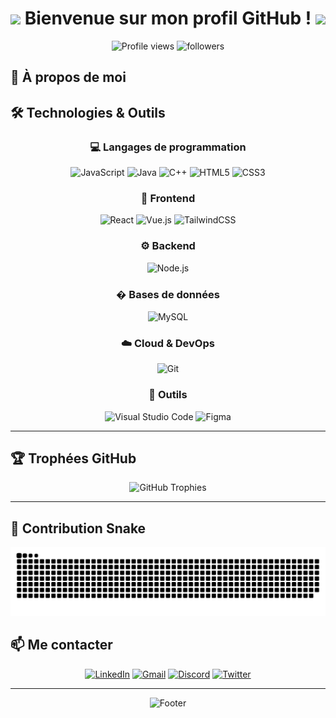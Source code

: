 <!-- <div align="center">
  <img src="https://readme-typing-svg.demolab.com?font=Fira+Code&size=32&pause=1000&color=58A6FF&center=true&vCenter=true&random=false&width=600&lines=Salut+%F0%9F%91%8B+Je+suis+Jarode;D%C3%A9veloppeur+Passionn%C3%A9;Toujours+en+qu%C3%AAte+d'apprentissage" alt="Typing SVG" />
</div> -->

<h1 align="center">
  <img src="https://media.giphy.com/media/hvRJCLFzcasrR4ia7z/giphy.gif" width="35">
  Bienvenue sur mon profil GitHub !
  <img src="https://media.giphy.com/media/hvRJCLFzcasrR4ia7z/giphy.gif" width="35">
</h1>

<div align="center">
  <img src="https://komarev.com/ghpvc/?username=Jarode-P&label=Visiteurs&color=58A6FF&style=for-the-badge" alt="Profile views" />
  <img src="https://img.shields.io/github/followers/Jarode-P?label=Followers&style=for-the-badge&color=58A6FF" alt="followers" />
</div>

## 🚀 À propos de moi

<!-- <img align="right" alt="Coding" width="400" src="https://raw.githubusercontent.com/devSouvik/devSouvik/master/gif3.gif">

```javascript
const jarode = {
    code: ["JavaScript", "Python", "Java", "C++", "HTML/CSS"],
    technologies: {
        frontEnd: {
            js: ["React", "Vue", "Angular"],
            css: ["Bootstrap", "Tailwind", "Sass"]
        },
        backEnd: {
            js: ["Node.js", "Express"],
            python: ["Django", "Flask", "FastAPI"],
            java: ["Spring Boot"]
        },
        databases: ["MongoDB", "MySQL", "PostgreSQL", "SQLite"],
        devOps: ["Docker", "Kubernetes", "AWS", "Git"],
        tools: ["VS Code", "IntelliJ", "Postman", "Figma"]
    },
    currentFocus: "Développement Full Stack et DevOps",
    funFact: "J'adore résoudre des problèmes complexes avec du code élégant!"
};
```
 -->
## 🛠️ Technologies & Outils

<div align="center">

### 💻 Langages de programmation
![JavaScript](https://img.shields.io/badge/javascript-%23323330.svg?style=for-the-badge&logo=javascript&logoColor=%23F7DF1E)
![Java](https://img.shields.io/badge/java-%23ED8B00.svg?style=for-the-badge&logo=openjdk&logoColor=white)
![C++](https://img.shields.io/badge/c++-%2300599C.svg?style=for-the-badge&logo=c%2B%2B&logoColor=white)
![HTML5](https://img.shields.io/badge/html5-%23E34F26.svg?style=for-the-badge&logo=html5&logoColor=white)
![CSS3](https://img.shields.io/badge/css3-%231572B6.svg?style=for-the-badge&logo=css3&logoColor=white)

### 🎨 Frontend
![React](https://img.shields.io/badge/react-%2320232a.svg?style=for-the-badge&logo=react&logoColor=%2361DAFB)
![Vue.js](https://img.shields.io/badge/vue.js-%2335495e.svg?style=for-the-badge&logo=vuedotjs&logoColor=%234FC08D)
![TailwindCSS](https://img.shields.io/badge/tailwindcss-%2338B2AC.svg?style=for-the-badge&logo=tailwind-css&logoColor=white)

### ⚙️ Backend
![Node.js](https://img.shields.io/badge/node.js-6DA55F?style=for-the-badge&logo=node.js&logoColor=white)

### �️ Bases de données
![MySQL](https://img.shields.io/badge/mysql-%2300f.svg?style=for-the-badge&logo=mysql&logoColor=white)

### ☁️ Cloud & DevOps
![Git](https://img.shields.io/badge/git-%23F05033.svg?style=for-the-badge&logo=git&logoColor=white)

### 🔧 Outils
![Visual Studio Code](https://img.shields.io/badge/Visual%20Studio%20Code-0078d7.svg?style=for-the-badge&logo=visual-studio-code&logoColor=white)
![Figma](https://img.shields.io/badge/figma-%23F24E1E.svg?style=for-the-badge&logo=figma&logoColor=white)

</div>

---

<!-- ## 📊 Statistiques GitHub

<div align="center">
  <img height="180em" src="https://github-readme-stats.vercel.app/api?username=Jarode-P&show_icons=true&theme=github_dark&include_all_commits=true&count_private=true&hide_border=true&bg_color=0d1117&title_color=58a6ff&icon_color=58a6ff&text_color=c9d1d9"/>
  <img height="180em" src="https://github-readme-stats.vercel.app/api/top-langs/?username=Jarode-P&layout=compact&langs_count=8&theme=github_dark&hide_border=true&bg_color=0d1117&title_color=58a6ff&text_color=c9d1d9"/>
</div>

<div align="center">
  <img src="https://github-readme-streak-stats.herokuapp.com/?user=Jarode-P&theme=github-dark-blue&hide_border=true&background=0d1117&stroke=58a6ff&ring=58a6ff&fire=58a6ff&currStreakLabel=58a6ff" alt="GitHub Streak" />
</div>

<div align="center">
  <img src="https://github-readme-activity-graph.vercel.app/graph?username=Jarode-P&theme=github-compact&hide_border=true&bg_color=0d1117&color=58a6ff&line=58a6ff&point=c9d1d9" alt="Activity Graph" />
</div>

--- -->

## 🏆 Trophées GitHub

<div align="center">
  <img src="https://github-profile-trophy.vercel.app/?username=Jarode-P&theme=darkhub&no-frame=true&row=1&column=7" alt="GitHub Trophies" />
</div>

---

## 🐍 Contribution Snake

<div align="center">
  <img src="https://raw.githubusercontent.com/Platane/snk/output/github-contribution-grid-snake-dark.svg" alt="Snake animation" />
</div>

<!-- ---

## 🎯 Projets en vedette

<div align="center">
  <a href="https://github.com/Jarode-P/Prodloc">
    <img src="https://github-readme-stats.vercel.app/api/pin/?username=Jarode-P&repo=repo1&theme=github_dark&hide_border=true&bg_color=0d1117&title_color=58a6ff&icon_color=58a6ff&text_color=c9d1d9" alt="Prodloc" />
  </a>
  <a href="https://github.com/Jarode-P/Dnd character sheet">
    <img src="https://github-readme-stats.vercel.app/api/pin/?username=Jarode-P&repo=repo2&theme=github_dark&hide_border=true&bg_color=0d1117&title_color=58a6ff&icon_color=58a6ff&text_color=c9d1d9" alt="Repo 2" />
  </a>
</div>

--- -->

## 📫 Me contacter

<div align="center">

[![LinkedIn](https://img.shields.io/badge/LinkedIn-0077B5?style=for-the-badge&logo=linkedin&logoColor=white)](https://linkedin.com/in/votre-profil)
[![Gmail](https://img.shields.io/badge/Gmail-D14836?style=for-the-badge&logo=gmail&logoColor=white)](mailto:votre.email@gmail.com)
[![Discord](https://img.shields.io/badge/Discord-7289DA?style=for-the-badge&logo=discord&logoColor=white)](https://discord.gg/votre-discord)
[![Twitter](https://img.shields.io/badge/Twitter-1DA1F2?style=for-the-badge&logo=twitter&logoColor=white)](https://twitter.com/votre-twitter)

</div>

---

<div align="center">
  <img src="https://capsule-render.vercel.app/api?type=waving&color=58A6FF&height=100&section=footer" alt="Footer" />
</div>
